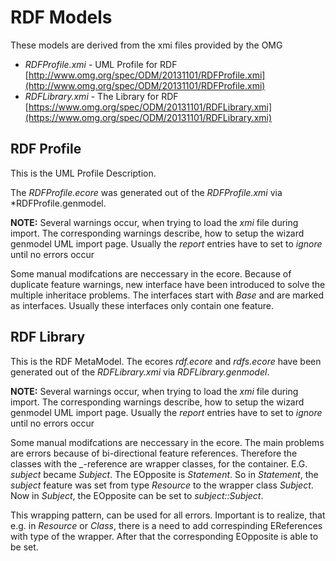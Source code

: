# RDF Models

These models are derived from the xmi files provided by the OMG

* *RDFProfile.xmi* - UML Profile for RDF [http://www.omg.org/spec/ODM/20131101/RDFProfile.xmi](http://www.omg.org/spec/ODM/20131101/RDFProfile.xmi)
* *RDFLibrary.xmi* - The Library for RDF [https://www.omg.org/spec/ODM/20131101/RDFLibrary.xmi](https://www.omg.org/spec/ODM/20131101/RDFLibrary.xmi)

## RDF Profile

This is the UML Profile Description.

The *RDFProfile.ecore* was generated out of the *RDFProfile.xmi* via *RDFProfile.genmodel.

**NOTE:** Several warnings occur, when trying to load the *xmi* file during import. The corresponding warnings describe, how to setup the wizard genmodel UML import page. Usually the *report* entries have to set to *ignore* until no errors occur

Some manual modifcations are neccessary in the ecore. Because of duplicate feature warnings, new interface have been introduced to solve the multiple inheritace problems. The interfaces start with *Base* and are marked as interfaces. Usually these interfaces only contain one feature.

## RDF Library

This is the RDF MetaModel. The ecores *rdf.ecore* and *rdfs.ecore* have been generated out of the *RDFLibrary.xmi* via *RDFLibrary.genmodel*.

**NOTE:** Several warnings occur, when trying to load the *xmi* file during import. The corresponding warnings describe, how to setup the wizard genmodel UML import page. Usually the *report* entries have to set to *ignore* until no errors occur

Some manual modifcations are neccessary in the ecore. The main problems are errors because of bi-directional feature references. Therefore the classes with the *_*-reference are wrapper classes, for the container. E.G. *subject* became *Subject*. The EOpposite is *Statement*. So in *Statement*, the *subject* feature was set from type *Resource* to the wrapper class *Subject*. Now in *Subject*, the EOpposite can be set to *subject::Subject*. 

This wrapping pattern, can be used for all errors. Important is to realize, that e.g. in *Resource* or *Class*, there is a need to add correspinding EReferences with type of the wrapper. After that the corresponding EOpposite is able to be set. 
